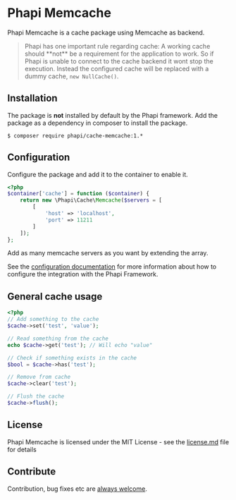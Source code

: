 # Phapi Memcache

Phapi Memcache is a cache package using Memcache as backend.

<blockquote>Phapi has one important rule regarding cache: A working cache should **not** be a requirement for the application to work. So if Phapi is unable to connect to the cache backend it wont stop the execution. Instead the configured cache will be replaced with a dummy cache, <code>new NullCache()</code>.</blockquote>

## Installation
The package is **not** installed by default by the Phapi framework. Add the package as a dependency in composer to install the package.

```shell
$ composer require phapi/cache-memcache:1.*
```

## Configuration
Configure the package and add it to the container to enable it.

```php
<?php
$container['cache'] = function ($container) {
    return new \Phapi\Cache\Memcache($servers = [
        [
            'host' => 'localhost',
            'port' => 11211
        ]
    ]);
};
```
Add as many memcache servers as you want by extending the array.

See the [configuration documentation](http://phapi.github.io/docs/started/configuration/) for more information about how to configure the integration with the Phapi Framework.

## General cache usage
```php
<?php
// Add something to the cache
$cache->set('test', 'value');

// Read something from the cache
echo $cache->get('test'); // Will echo "value"

// Check if something exists in the cache
$bool = $cache->has('test');

// Remove from cache
$cache->clear('test');

// Flush the cache
$cache->flush();
```

## License
Phapi Memcache is licensed under the MIT License - see the [license.md](https://github.com/phapi/cache-memcache/blob/master/license.md) file for details

## Contribute
Contribution, bug fixes etc are [always welcome](https://github.com/phapi/cache-memcache/issues/new).

